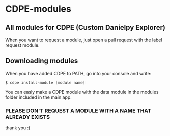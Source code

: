 # CDPE-modules
## All modules for CDPE (Custom Danielpy Explorer)

When you want to request a module, just open a pull request with the label request module.

## Downloading modules
When you have added CDPE to PATH, go into your console and write:
```
$ cdpe install-module [module name]
```
You can easly make a CDPE module with the data module in the modules folder included in the main app.

### PLEASE DON'T REQUEST A MODULE WITH A NAME THAT ALREADY EXISTS
thank you :)
